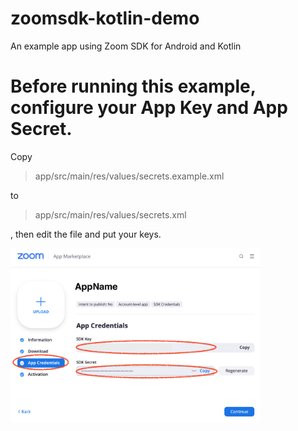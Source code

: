 # zoomsdk-kotlin-demo

An example app using Zoom SDK for Android and Kotlin

# Before running this example, configure your App Key and App Secret.

Copy

> app/src/main/res/values/secrets.example.xml

to

> app/src/main/res/values/secrets.xml

, then edit the file and put your keys.

<img src="https://github.com/ishidait/zoomsdk-kotlin-demo/blob/main/Screenshot_ZoomSDK.png" alt="Screenshot_ZoomSDK.png" width="400" />
